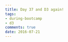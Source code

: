 ```yaml
---
title: Day 37 and D3 again!
tags: 
- during-bootcamp
- d3
comments: true
date: 2016-07-21
---
```










